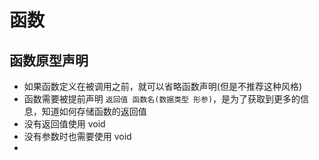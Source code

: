 # 函数

## 函数原型声明

* 如果函数定义在被调用之前，就可以省略函数声明(但是不推荐这种风格)
* 函数需要被提前声明 `返回值 函数名(数据类型 形参)`，是为了获取到更多的信息，知道如何存储函数的返回值
* 没有返回值使用 void
* 没有参数时也需要使用 void
* 